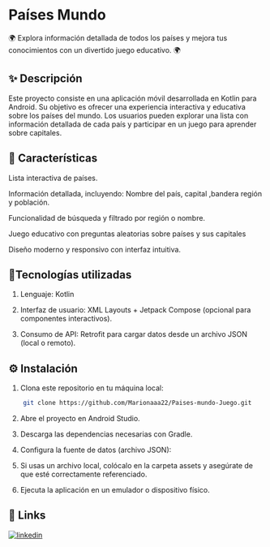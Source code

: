 
# Países Mundo

🌍 Explora información detallada de todos los países y mejora tus conocimientos con un divertido juego educativo. 🌍



## ✨ Descripción
Este proyecto consiste en una aplicación móvil desarrollada en Kotlin para Android. Su objetivo es ofrecer una experiencia interactiva y educativa sobre los países del mundo. Los usuarios pueden explorar una lista con información detallada de cada país y participar en un juego para aprender sobre capitales.


## 🚀 Características
Lista interactiva de países.

Información detallada, incluyendo: Nombre del país, capital ,bandera región y población.

Funcionalidad de búsqueda y filtrado por región o nombre.

Juego educativo con preguntas aleatorias sobre países y sus capitales

Diseño moderno y responsivo con interfaz intuitiva. 


## 🔧Tecnologías utilizadas

1. Lenguaje: Kotlin

2. Interfaz de usuario: XML Layouts + Jetpack Compose (opcional para componentes interactivos).

3. Consumo de API: Retrofit para cargar datos desde un archivo JSON (local o remoto).
## ⚙ Instalación

1. Clona este repositorio en tu máquina local:
```bash
    git clone https://github.com/Marionaaa22/Paises-mundo-Juego.git
```

2. Abre el proyecto en Android Studio.

2. Descarga las dependencias necesarias con Gradle.

4. Configura la fuente de datos (archivo JSON):

5. Si usas un archivo local, colócalo en la carpeta assets y asegúrate de que esté correctamente referenciado.

6. Ejecuta la aplicación en un emulador o dispositivo físico.

## 🔗 Links
[![linkedin](https://img.shields.io/badge/linkedin-0A66C2?style=for-the-badge&logo=linkedin&logoColor=white)](https://www.linkedin.com/in/mariona-claros-a0552a2b1/)


